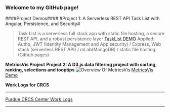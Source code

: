 ### Welcome to my GitHub page!

####Project Demos####
#Project 1: A Serverless REST API Task List with Angular, Persistence, and Security#
>Task List is a serverless full stack app with static file hosting, a secure REST API, and a robust persistence layer
>[TaskList DEMO](https://veraxuhanye.github.io/task-list/)
>Applied: Autho, JWT (Identity Management and App security) / Express, Web stack (serverless REST API) / mLab(MangoDB) / static file hosting (Github pages) 

**MetricsVis Project**
**Project 2: A D3.js data filtering project with sorting, ranking, selections and tooptips**
![Overview Of MetricsVis](https://veraxuhanye.github.io/MetricsVis/images/overview.png)
[MetricsVis Demo](https://veraxuhanye.github.io/MetricsVis/)

**Work Logs for CRCS**
***
[Purdue CRCS Center Work Logs](https://veraxuhanye.github.io/WorkLogs/)
***

